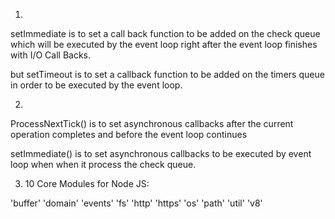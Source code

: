 1. 

setImmediate is to set a call back function to be added on the check queue which will be executed by the event loop right after the event loop finishes with I/O Call Backs.

but setTimeout is to set a callback function to be added on the timers queue in order to be executed by the event loop.


2. 

ProcessNextTick() is to set asynchronous callbacks after the current operation completes and before the event loop continues

setImmediate() is to set asynchronous callbacks to be executed by event loop when when it process the check queue.


3. 10 Core Modules for Node JS:

  'buffer'
  'domain'
  'events'
  'fs'
  'http'
  'https'
  'os'
  'path'
  'util'
  'v8'

